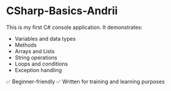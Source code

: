 # CSharp-Basics-Andrii

This is my first C# console application. It demonstrates:
- Variables and data types
- Methods
- Arrays and Lists
- String operations
- Loops and conditions
- Exception handling

✅ Beginner-friendly
✅ Written for training and learning purposes
